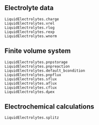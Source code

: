 ## Electrolyte data



```@docs
LiquidElectrolytes.charge
LiquidElectrolytes.vrel
LiquidElectrolytes.rlog
LiquidElectrolytes.rexp
LiquidElectrolytes.wnorm
```

## Finite volume system
```@docs
LiquidElectrolytes.pnpstorage
LiquidElectrolytes.pnpreaction
LiquidElectrolytes.default_bcondition
LiquidElectrolytes.pnpflux
LiquidElectrolytes.sflux
LiquidElectrolytes.aflux
LiquidElectrolytes.cflux
LiquidElectrolytes.dμex
```

## Electrochemical calculations
```@docs
LiquidElectrolytes.splitz
```
